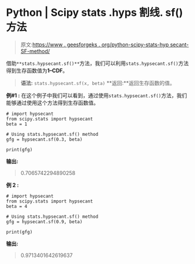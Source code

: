 # Python | Scipy stats .hyps 割线. sf()方法

> 原文:[https://www . geesforgeks . org/python-scipy-stats-hyp secant-SF-method/](https://www.geeksforgeeks.org/python-scipy-stats-hypsecant-sf-method/)

借助`**stats.hypsecant.sf()**`方法，我们可以利用`stats.hypsecant.sf()`方法得到生存函数值为**1–CDF**。

> **语法:** `stats.hypsecant.sf(x, beta)`
> **返回:**返回生存函数的值。

**例#1 :**
在这个例子中我们可以看到，通过使用`stats.hypsecant.sf()`方法，我们能够通过使用这个方法得到生存函数值。

```
# import hypsecant
from scipy.stats import hypsecant
beta = 1

# Using stats.hypsecant.sf() method
gfg = hypsecant.sf(0.3, beta)

print(gfg)
```

**输出:**

> 0.7065742294890258

**例 2 :**

```
# import hypsecant
from scipy.stats import hypsecant
beta = 4

# Using stats.hypsecant.sf() method
gfg = hypsecant.sf(0.9, beta)

print(gfg)
```

**输出:**

> 0.9713401642619637